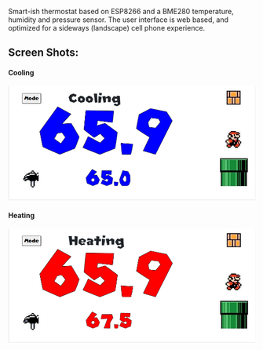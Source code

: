 Smart-ish thermostat based on ESP8266 and a BME280 temperature, humidity and pressure sensor.
The user interface is web based, and optimized for a sideways (landscape) cell phone experience.

## Screen Shots:
#### Cooling
![cooling](https://github.com/alager/smartThermostat/raw/main/ScreenShots/Cooling.PNG?raw=true)

#### Heating
![heating](https://github.com/alager/smartThermostat/raw/main/ScreenShots/Heating.PNG?raw=true)

<br>
